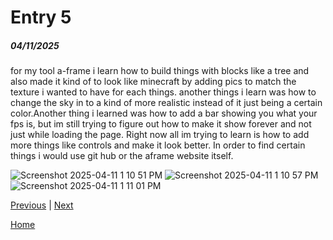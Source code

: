 # Entry 5
##### 04/11/2025

for my tool a-frame i learn how to build things with blocks like a tree and also made it kind of to look like minecraft by adding pics to match the texture i wanted to have for each things. another things i learn was how to change the sky in to a kind of more realistic instead of it just being a certain color.Another thing i learned was how to add a bar showing you what your fps is, but im still trying to figure out how to make it show forever and not just while loading the page.
Right now all im trying to learn is how to add more things like controls and make it look better. In order to find certain things i would use git hub or the aframe website itself.

![Screenshot 2025-04-11 1 10 51 PM](https://github.com/user-attachments/assets/83fb6706-36b4-4a43-819d-4dbcd68b4260)
![Screenshot 2025-04-11 1 10 57 PM](https://github.com/user-attachments/assets/1c31af47-74b5-4285-9b2c-dd541e6c3a5c)
![Screenshot 2025-04-11 1 11 01 PM](https://github.com/user-attachments/assets/a184a434-cfae-4e72-b985-bcaf60246e26)



[Previous](entry04.md) | [Next](entry06.md)



[Home](../README.md)

